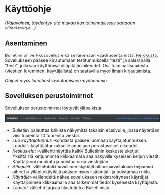 # Käyttöohje

_(Vajavainen, täydentyy sitä mukaa kun toiminnallisuus saadaan viimeisteltyä...)_

## Asentaminen

Bulletiini on verkkosovellus eikä sellaisenaan vaadi asentamista. [Herokusta](https://bulletiini.herokuapp.com/). Sovellukseen pääsee kirjautumaan testitunnuksella "testi" ja salasanalla "testi", jolla saa käyttöönsä ylläpitäjän oikeudet. Osa toiminallisuudesta (viestien lukeminen, käyttäjälista) on saatavilla myös ilman kirjautumista.

_Ohjeet myös localhost-asentamiseen myöhemmin_

## Sovelluksen perustoiminnot

Sovelluksen perustoiminnot löytyvät yläpalkista:

![](bulletin_ui.png)

* _Bulletiini_ palauttaa kaikista näkymistä takaisin etusivulle, jossa näytetään viisi tuoreinta 10 tuoreinta viestiä.
* _Luo käyttäjätunnus_ -kohdasta pääsee luomaan käyttäjätunnuksen. Luodulle käyttäjätunnukselle annetaan perustasoiset oikeudet.
* _Keskustelut_ -välilehti näyttää kaikki Bulletiinin keskusteluketjut. Yksittäistä ketjunnimeä klikkaamalla saa näkyville kyseisen ketjun viestit. Käyttäjä voi muokata ja poistaa omia viestejään. 
* _Aihepiirit_ -välilehdeltä tavallinen käyttäjä näkee sovelluksen tarjoamat aiheet ja ylläpitokäyttäjä pääsee myös lisäämään ja poistamaan niitä.
* _Käyttäjät_-välilehdeltä näkee sovellukseen rekisteröityneet käyttäjät. Käyttäjänimeä klikkaamalla saa tarkemmat tiedot kyseisestä käyttäjästä.
* _Tilastot_-välilehti tarjoaa tilastotietoa Bulletiinista.


